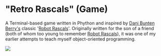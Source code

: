 # "Retro Rascals" (Game)

A Terminal-based game written in Phython and inspired by [Dani Bunten Berry's](https://en.wikipedia.org/wiki/Danielle_Bunten_Berry) classic '[Robot Rascals](https://en.wikipedia.org/wiki/Robot_Rascals)'. Originally written for the son of a friend (both of whom too young to remember [Robot Rascals](https://en.wikipedia.org/wiki/Robot_Rascals)), it was one of my earlier attempts to teach myself object-oriented programming.

![](./assets/img/screenshot.gif)
